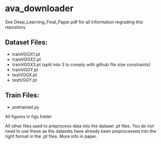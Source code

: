 # ava_downloader

See Deep_Learning_Final_Paper.pdf for all information regrading this repository

## Dataset Files:
* trainVGGX1.pt
* trainVGGX2.pt
* trainVGGX3.pt (split into 3 to comply with github file size constraints)
* trainVGGY.pt
* testVGGX.pt
* testVGGY.pt


## Train Files:
* pretrained.py


All figures in figs folder

All other files used to preprocess data into the dataset .pt files.
You do not need to use these as the datasets have already been preprocessed into the right format in the .pt files.
More info in paper.
